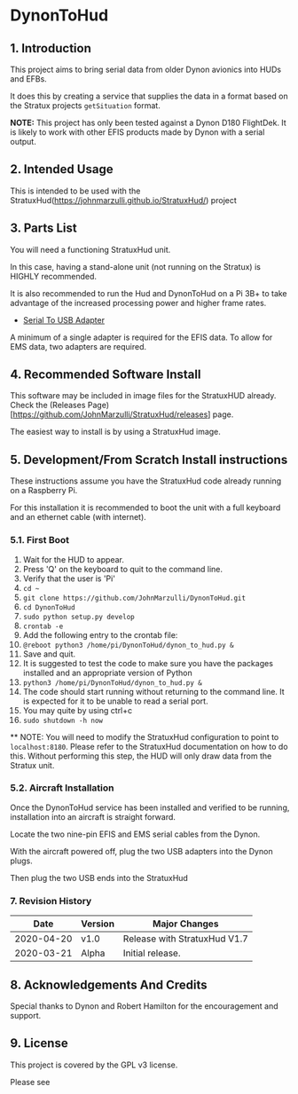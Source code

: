 # DynonToHud

## 1\. []()Introduction

This project aims to bring serial data from older Dynon avionics into HUDs and EFBs.

It does this by creating a service that supplies the data in a format based on the Stratux projects `getSituation` format.

**NOTE:** This project has only been tested against a Dynon D180 FlightDek. It is likely to work with other EFIS products made by Dynon with a serial output.

## 2\. []()Intended Usage

This is intended to be used with the StratuxHud(<https://johnmarzulli.github.io/StratuxHud/>) project

## 3\. []()Parts List

You will need a functioning StratuxHud unit.

In this case, having a stand-alone unit (not running on the Stratux) is HIGHLY recommended.

It is also recommended to run the Hud and DynonToHud on a Pi 3B+ to take advantage of the increased processing power and higher frame rates.

- [Serial To USB Adapter](https://www.amazon.com/gp/product/B00IDSM6BW/ref=ppx_yo_dt_b_asin_title_o07_s00?ie=UTF8&psc=1)

A minimum of a single adapter is required for the EFIS data. To allow for EMS data, two adapters are required.

## 4\. []()Recommended Software Install

This software may be included in image files for the StratuxHUD already. Check the (Releases Page)[<https://github.com/JohnMarzulli/StratuxHud/releases>] page.

The easiest way to install is by using a StratuxHud image.

## 5\. []()Development/From Scratch Install instructions

These instructions assume you have the StratuxHud code already running on a Raspberry Pi.

For this installation it is recommended to boot the unit with a full keyboard and an ethernet cable (with internet).

### 5.1\. []()First Boot

1. Wait for the HUD to appear.
2. Press 'Q' on the keyboard to quit to the command line.
3. Verify that the user is 'Pi'
4. `cd ~`
5. `git clone https://github.com/JohnMarzulli/DynonToHud.git`
6. `cd DynonToHud`
7. `sudo python setup.py develop`
8. `crontab -e`
9. Add the following entry to the crontab file:
10. `@reboot python3 /home/pi/DynonToHud/dynon_to_hud.py &`
11. Save and quit.
12. It is suggested to test the code to make sure you have the packages installed and an appropriate version of Python
13. `python3 /home/pi/DynonToHud/dynon_to_hud.py &`
14. The code should start running without returning to the command line. It is expected for it to be unable to read a serial port.
15. You may quite by using ctrl+c
16. `sudo shutdown -h now`

** NOTE: You will need to modify the StratuxHud configuration to point to `localhost:8180`. Please refer to the StratuxHud documentation on how to do this. Without performing this step, the HUD will only draw data from the Stratux unit.

### 5.2\. []()Aircraft Installation

Once the DynonToHud service has been installed and verified to be running, installation into an aircraft is straight forward.

Locate the two nine-pin EFIS and EMS serial cables from the Dynon.

With the aircraft powered off, plug the two USB adapters into the Dynon plugs.

Then plug the two USB ends into the StratuxHud

### 7\. []()Revision History

Date       | Version | Major Changes
---------- | ------- | ----------------
2020-04-20 | v1.0    | Release with StratuxHud V1.7
2020-03-21 | Alpha   | Initial release.

## 8\. []()Acknowledgements And Credits

Special thanks to Dynon and Robert Hamilton for the encouragement and support.

## 9\. []()License

This project is covered by the GPL v3 license.

Please see

<license>
</license>
